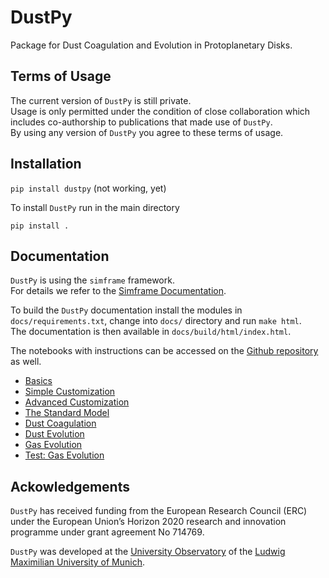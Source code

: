 # DustPy

Package for Dust Coagulation and Evolution in Protoplanetary Disks.

## Terms of Usage

The current version of `DustPy` is still private.  
Usage is only permitted under the condition of close collaboration which includes co-authorship to publications that made use of `DustPy`.  
By using any version of `DustPy` you agree to these terms of usage.

## Installation

`pip install dustpy` (not working, yet)

To install `DustPy` run in the main directory

`pip install .`

## Documentation

`DustPy` is using the `simframe` framework.  
For details we refer to the [Simframe Documentation](https://simframe.rtfd.io/).

To build the `DustPy` documentation install the modules in `docs/requirements.txt`, change into `docs/` directory and run `make html`.  
The documentation is then available in `docs/build/html/index.html`.

The notebooks with instructions can be accessed on the [Github repository](https://github.com/stammler/dustpy) as well.

* [Basics](https://github.com/stammler/dustpy/blob/master/examples/1_basics.ipynb)
* [Simple Customization](https://github.com/stammler/dustpy/blob/master/examples/2_simple_customization.ipynb)
* [Advanced Customization](https://github.com/stammler/dustpy/blob/master/examples/3_advanced_customization.ipynb)
* [The Standard Model](https://github.com/stammler/dustpy/blob/master/examples/4_standard_model.ipynb)
* [Dust Coagulation](https://github.com/stammler/dustpy/blob/master/examples/5_dust_coagulation.ipynb)
* [Dust Evolution](https://github.com/stammler/dustpy/blob/master/examples/6_dust_evolution.ipynb)
* [Gas Evolution](https://github.com/stammler/dustpy/blob/master/examples/7_gas_evolution.ipynb)
* [Test: Gas Evolution](https://github.com/stammler/dustpy/blob/master/examples/8_test_gas_evolution.ipynb)

## Ackowledgements

`DustPy` has received funding from the European Research Council (ERC) under the European Union’s Horizon 2020 research and innovation programme under grant agreement No 714769.

`DustPy` was developed at the [University Observatory](https://www.usm.uni-muenchen.de/index_en.php) of the [Ludwig Maximilian University of Munich](https://www.en.uni-muenchen.de/index.html).